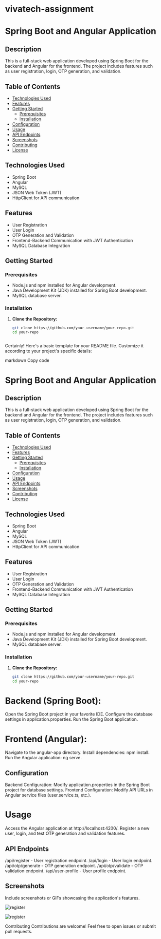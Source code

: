 # vivatech-assignment

# Spring Boot and Angular Application

## Description

This is a full-stack web application developed using Spring Boot for the backend and Angular for the frontend. The project includes features such as user registration, login, OTP generation, and validation.

## Table of Contents

- [Technologies Used](#technologies-used)
- [Features](#features)
- [Getting Started](#getting-started)
  - [Prerequisites](#prerequisites)
  - [Installation](#installation)
- [Configuration](#configuration)
- [Usage](#usage)
- [API Endpoints](#api-endpoints)
- [Screenshots](#screenshots)
- [Contributing](#contributing)
- [License](#license)

## Technologies Used

- Spring Boot
- Angular
- MySQL
- JSON Web Token (JWT)
- HttpClient for API communication

## Features

- User Registration
- User Login
- OTP Generation and Validation
- Frontend-Backend Communication with JWT Authentication
- MySQL Database Integration

## Getting Started

### Prerequisites

- Node.js and npm installed for Angular development.
- Java Development Kit (JDK) installed for Spring Boot development.
- MySQL database server.

### Installation

1. **Clone the Repository:**
   ```bash
   git clone https://github.com/your-username/your-repo.git
   cd your-repo



Certainly! Here's a basic template for your README file. Customize it according to your project's specific details:

markdown
Copy code
# Spring Boot and Angular Application

## Description

This is a full-stack web application developed using Spring Boot for the backend and Angular for the frontend. The project includes features such as user registration, login, OTP generation, and validation.

## Table of Contents

- [Technologies Used](#technologies-used)
- [Features](#features)
- [Getting Started](#getting-started)
  - [Prerequisites](#prerequisites)
  - [Installation](#installation)
- [Configuration](#configuration)
- [Usage](#usage)
- [API Endpoints](#api-endpoints)
- [Screenshots](#screenshots)
- [Contributing](#contributing)
- [License](#license)

## Technologies Used

- Spring Boot
- Angular
- MySQL
- JSON Web Token (JWT)
- HttpClient for API communication

## Features

- User Registration
- User Login
- OTP Generation and Validation
- Frontend-Backend Communication with JWT Authentication
- MySQL Database Integration

## Getting Started

### Prerequisites

- Node.js and npm installed for Angular development.
- Java Development Kit (JDK) installed for Spring Boot development.
- MySQL database server.

### Installation

1. **Clone the Repository:**
   ```bash
   git clone https://github.com/your-username/your-repo.git
   cd your-repo
# Backend (Spring Boot):

Open the Spring Boot project in your favorite IDE.
Configure the database settings in application.properties.
Run the Spring Boot application.
# Frontend (Angular):

Navigate to the angular-app directory.
Install dependencies: npm install.
Run the Angular application: ng serve.
## Configuration
Backend Configuration: Modify application.properties in the Spring Boot project for database settings.
Frontend Configuration: Modify API URLs in Angular service files (user.service.ts, etc.).
# Usage
Access the Angular application at http://localhost:4200/.
Register a new user, login, and test OTP generation and validation features.
## API Endpoints
/api/register - User registration endpoint.
/api/login - User login endpoint.
/api/otp/generate - OTP generation endpoint.
/api/otp/validate - OTP validation endpoint.
/api/user-profile - User profile endpoint.
## Screenshots
Include screenshots or GIFs showcasing the application's features.

![register](https://github.com/kumarprem66/vivatech-assignment/blob/main/vivatech-regis.jpg)

![register](https://github.com/kumarprem66/vivatech-assignment/blob/main/vivatech-login.jpg)

Contributing
Contributions are welcome! Feel free to open issues or submit pull requests.
